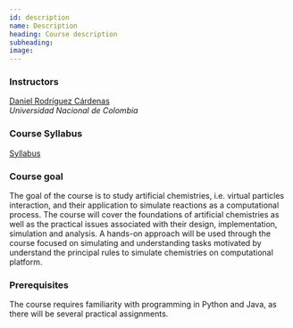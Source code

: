 ```yaml
---
id: description
name: Description
heading: Course description
subheading: 
image: 
---
```


### Instructors


[Daniel Rodríguez Cárdenas](http://danielrcardenas.com/)  
*Universidad Nacional de Colombia*

### Course Syllabus
[Syllabus](ac-course-2017/planestudios.pdf)

### Course goal
The goal of the course is to study artificial chemistries, i.e. virtual particles interaction,  and their application to simulate reactions as a computational process. The course will cover the  foundations of artificial chemistries as well as the practical issues associated with their design, implementation, simulation and analysis. A hands-on approach will be used through the course focused on simulating and understanding tasks motivated by understand the principal rules to simulate chemistries on computational platform. 

### Prerequisites
The course requires familiarity with programming in Python and Java, as there will be several practical assignments. 

